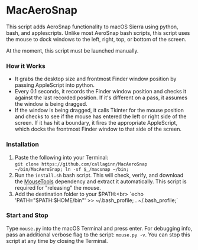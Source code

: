 # MacAeroSnap
This script adds AeroSnap functionality to macOS Sierra using python, bash, and applescripts. Unlike most AeroSnap bash scripts, this script uses the mouse to dock windows to the left, right, top, or bottom of the screen.

At the moment, this script must be launched manually.

### How it Works
- It grabs the desktop size and frontmost Finder window position by passing AppleScript into python.
- Every 0.1 seconds, it records the Finder window position and checks it against the last recorded position. If it's different on a pass, it assumes the window is being dragged.
- If the window is being dragged, it calls Tkinter for the mouse position and checks to see if the mouse has entered the left or right side of the screen. If it has hit a boundary, it fires the appropriate AppleScript, which docks the frontmost Finder window to that side of the screen.

### Installation
1. Paste the following into your Terminal:<br>
`git clone https://github.com/callaginn/MacAeroSnap ~/bin/MacAeroSnap; ln -sf $_/macsnap ~/bin;`
2. Run the `install.sh` bash script. This will check, verify, and download the [MouseTools](http://hamsoftengineering.com) dependency and extract it automatically. This script is required for "releasing" the mouse.
3. Add the destination folder to your $PATH:<br>
`echo 'PATH="$PATH:$HOME/bin"' >> ~/.bash_profile; . ~/.bash_profile;`

### Start and Stop
Type `mouse.py` into the macOS Terminal and press enter. For debugging info, pass an additional verbose flag to the script: `mouse.py -v`. You can stop this script at any time by closing the Terminal.
